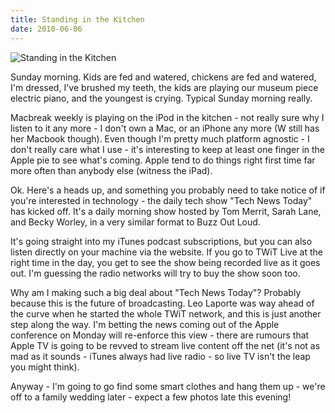 ```yaml
---
title: Standing in the Kitchen
date: 2010-06-06
---
```


![Standing in the Kitchen](https://source.unsplash.com/cckf4TsHAuw/1600x900)

Sunday morning. Kids are fed and watered, chickens are fed and watered, I'm dressed, I've brushed my teeth, the kids are playing our museum piece electric piano, and the youngest is crying. Typical Sunday morning really.

Macbreak weekly is playing on the iPod in the kitchen - not really sure why I listen to it any more - I don't own a Mac, or an iPhone any more (W still has her Macbook though). Even though I'm pretty much platform agnostic - I don't really care what I use - it's interesting to keep at least one finger in the Apple pie to see what's coming. Apple tend to do things right first time far more often than anybody else (witness the iPad).

Ok. Here's a heads up, and something you probably need to take notice of if you're interested in technology - the daily tech show "Tech News Today" has kicked off. It's a daily morning show hosted by Tom Merrit, Sarah Lane, and Becky Worley, in a very similar format to Buzz Out Loud.

It's going straight into my iTunes podcast subscriptions, but you can also listen directly on your machine via the website. If you go to TWiT Live at the right time in the day, you get to see the show being recorded live as it goes out. I'm guessing the radio networks will try to buy the show soon too.

Why am I making such a big deal about "Tech News Today"? Probably because this is the future of broadcasting. Leo Laporte was way ahead of the curve when he started the whole TWiT network, and this is just another step along the way. I'm betting the news coming out of the Apple conference on Monday will re-enforce this view - there are rumours that Apple TV is going to be revved to stream live content off the net (it's not as mad as it sounds - iTunes always had live radio - so live TV isn't the leap you might think).

Anyway - I'm going to go find some smart clothes and hang them up - we're off to a family wedding later - expect a few photos late this evening!